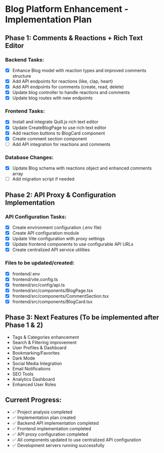 # Blog Platform Enhancement - Implementation Plan

## Phase 1: Comments & Reactions + Rich Text Editor

### Backend Tasks:
- [x] Enhance Blog model with reaction types and improved comments structure
- [x] Add API endpoints for reactions (like, clap, heart)
- [x] Add API endpoints for comments (create, read, delete)
- [x] Update blog controller to handle reactions and comments
- [x] Update blog routes with new endpoints

### Frontend Tasks:
- [x] Install and integrate Quill.js rich text editor
- [x] Update CreateBlogPage to use rich text editor
- [x] Add reaction buttons to BlogCard component
- [x] Create comment section component
- [ ] Add API integration for reactions and comments

### Database Changes:
- [x] Update Blog schema with reactions object and enhanced comments array
- [ ] Add migration script if needed

## Phase 2: API Proxy & Configuration Implementation

### API Configuration Tasks:
- [x] Create environment configuration (.env file)
- [x] Create API configuration module
- [x] Update Vite configuration with proxy settings
- [x] Update frontend components to use configurable API URLs
- [x] Create centralized API service utilities

### Files to be updated/created:
- [x] frontend/.env
- [x] frontend/vite.config.ts
- [x] frontend/src/config/api.ts
- [x] frontend/src/components/BlogPage.tsx
- [x] frontend/src/components/CommentSection.tsx
- [x] frontend/src/components/BlogCard.tsx

## Phase 3: Next Features (To be implemented after Phase 1 & 2)
- Tags & Categories enhancement
- Search & Filtering improvement
- User Profiles & Dashboard
- Bookmarking/Favorites
- Dark Mode
- Social Media Integration
- Email Notifications
- SEO Tools
- Analytics Dashboard
- Enhanced User Roles

## Current Progress:
- ✅ Project analysis completed
- ✅ Implementation plan created
- ✅ Backend API implementation completed
- ✅ Frontend implementation completed
- ✅ API proxy configuration completed
- ✅ All components updated to use centralized API configuration
- ✅ Development servers running successfully
